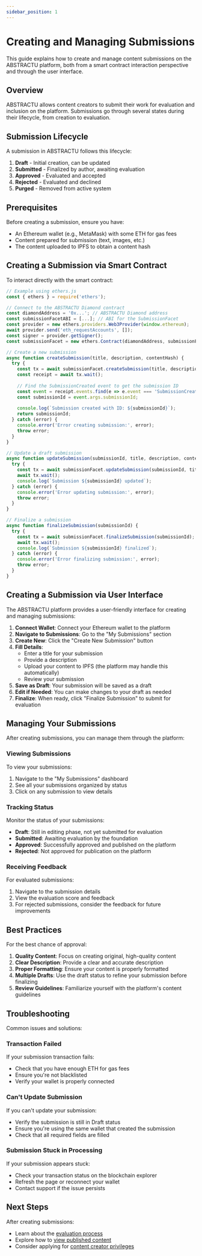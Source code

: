 ```yaml
---
sidebar_position: 1
---
```


# Creating and Managing Submissions

This guide explains how to create and manage content submissions on the ABSTRACTU platform, both from a smart contract interaction perspective and through the user interface.

## Overview

ABSTRACTU allows content creators to submit their work for evaluation and inclusion on the platform. Submissions go through several states during their lifecycle, from creation to evaluation.

## Submission Lifecycle

A submission in ABSTRACTU follows this lifecycle:

1. **Draft** - Initial creation, can be updated
2. **Submitted** - Finalized by author, awaiting evaluation
3. **Approved** - Evaluated and accepted
4. **Rejected** - Evaluated and declined
5. **Purged** - Removed from active system

## Prerequisites

Before creating a submission, ensure you have:

- An Ethereum wallet (e.g., MetaMask) with some ETH for gas fees
- Content prepared for submission (text, images, etc.)
- The content uploaded to IPFS to obtain a content hash

## Creating a Submission via Smart Contract

To interact directly with the smart contract:

```javascript
// Example using ethers.js
const { ethers } = require('ethers');

// Connect to the ABSTRACTU Diamond contract
const diamondAddress = '0x...'; // ABSTRACTU Diamond address
const submissionFacetABI = [...]; // ABI for the SubmissionFacet
const provider = new ethers.providers.Web3Provider(window.ethereum);
await provider.send('eth_requestAccounts', []);
const signer = provider.getSigner();
const submissionFacet = new ethers.Contract(diamondAddress, submissionFacetABI, signer);

// Create a new submission
async function createSubmission(title, description, contentHash) {
  try {
    const tx = await submissionFacet.createSubmission(title, description, contentHash);
    const receipt = await tx.wait();
    
    // Find the SubmissionCreated event to get the submission ID
    const event = receipt.events.find(e => e.event === 'SubmissionCreated');
    const submissionId = event.args.submissionId;
    
    console.log(`Submission created with ID: ${submissionId}`);
    return submissionId;
  } catch (error) {
    console.error('Error creating submission:', error);
    throw error;
  }
}

// Update a draft submission
async function updateSubmission(submissionId, title, description, contentHash) {
  try {
    const tx = await submissionFacet.updateSubmission(submissionId, title, description, contentHash);
    await tx.wait();
    console.log(`Submission ${submissionId} updated`);
  } catch (error) {
    console.error('Error updating submission:', error);
    throw error;
  }
}

// Finalize a submission
async function finalizeSubmission(submissionId) {
  try {
    const tx = await submissionFacet.finalizeSubmission(submissionId);
    await tx.wait();
    console.log(`Submission ${submissionId} finalized`);
  } catch (error) {
    console.error('Error finalizing submission:', error);
    throw error;
  }
}
```

## Creating a Submission via User Interface

The ABSTRACTU platform provides a user-friendly interface for creating and managing submissions:

1. **Connect Wallet**: Connect your Ethereum wallet to the platform
2. **Navigate to Submissions**: Go to the "My Submissions" section
3. **Create New**: Click the "Create New Submission" button
4. **Fill Details**: 
   - Enter a title for your submission
   - Provide a description
   - Upload your content to IPFS (the platform may handle this automatically)
   - Review your submission
5. **Save as Draft**: Your submission will be saved as a draft
6. **Edit if Needed**: You can make changes to your draft as needed
7. **Finalize**: When ready, click "Finalize Submission" to submit for evaluation

## Managing Your Submissions

After creating submissions, you can manage them through the platform:

### Viewing Submissions

To view your submissions:

1. Navigate to the "My Submissions" dashboard
2. See all your submissions organized by status
3. Click on any submission to view details

### Tracking Status

Monitor the status of your submissions:

- **Draft**: Still in editing phase, not yet submitted for evaluation
- **Submitted**: Awaiting evaluation by the foundation
- **Approved**: Successfully approved and published on the platform
- **Rejected**: Not approved for publication on the platform

### Receiving Feedback

For evaluated submissions:

1. Navigate to the submission details
2. View the evaluation score and feedback
3. For rejected submissions, consider the feedback for future improvements

## Best Practices

For the best chance of approval:

1. **Quality Content**: Focus on creating original, high-quality content
2. **Clear Description**: Provide a clear and accurate description
3. **Proper Formatting**: Ensure your content is properly formatted
4. **Multiple Drafts**: Use the draft status to refine your submission before finalizing
5. **Review Guidelines**: Familiarize yourself with the platform's content guidelines

## Troubleshooting

Common issues and solutions:

### Transaction Failed

If your submission transaction fails:
- Check that you have enough ETH for gas fees
- Ensure you're not blacklisted
- Verify your wallet is properly connected

### Can't Update Submission

If you can't update your submission:
- Verify the submission is still in Draft status
- Ensure you're using the same wallet that created the submission
- Check that all required fields are filled

### Submission Stuck in Processing

If your submission appears stuck:
- Check your transaction status on the blockchain explorer
- Refresh the page or reconnect your wallet
- Contact support if the issue persists

## Next Steps

After creating submissions:

- Learn about the [evaluation process](./evaluating-content.md)
- Explore how to [view published content](../api/javascript-sdk.md)
- Consider applying for [content creator privileges](../faq.md) 